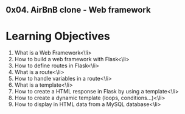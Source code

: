 ## 0x04. AirBnB clone - Web framework

# Learning Objectives

<ol>
<li>What is a Web Framework<\li>
<li>How to build a web framework with Flask<\li>
<li>How to define routes in Flask<\li>
<li>What is a route<\li>
<li>How to handle variables in a route<\li>
<li>What is a template<\li>
<li>How to create a HTML response in Flask by using a template<\li>
<li>How to create a dynamic template (loops, conditions…)<\li>
<li>How to display in HTML data from a MySQL database<\li>
</ol>
